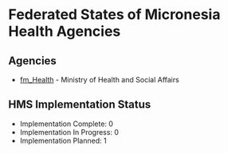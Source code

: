 # Federated States of Micronesia Health Agencies

## Agencies

- [fm_Health](fm_Health/index.md) - Ministry of Health and Social Affairs

## HMS Implementation Status

- Implementation Complete: 0
- Implementation In Progress: 0
- Implementation Planned: 1
